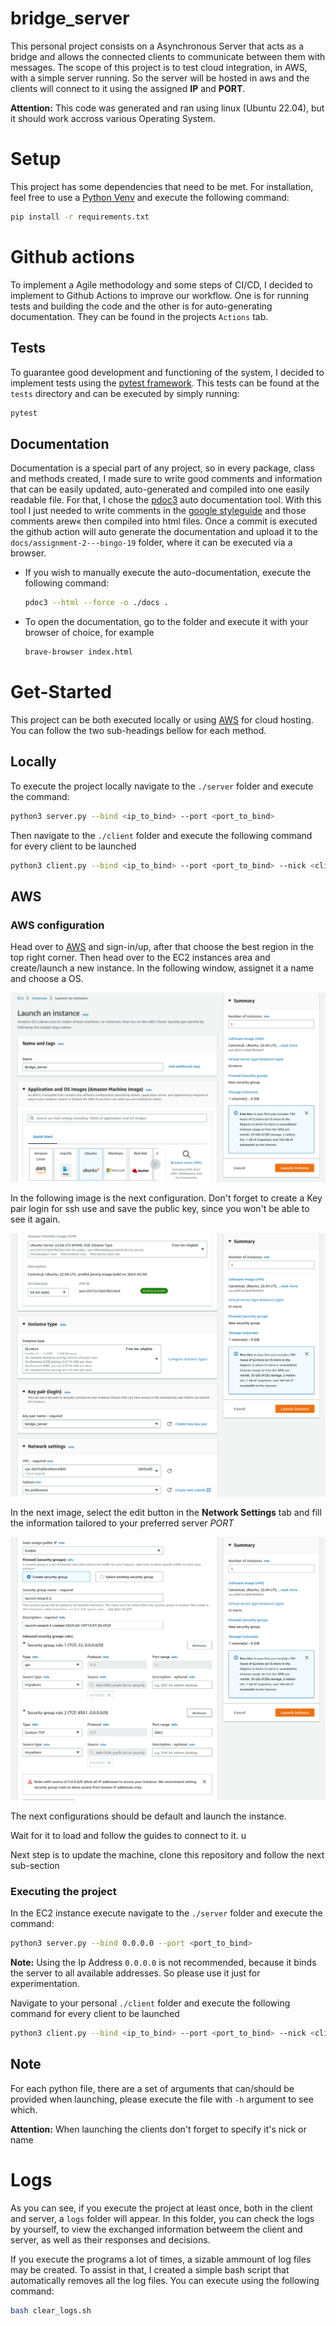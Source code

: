 # bridge_server

This personal project consists on a Asynchronous Server that acts as a bridge and allows the connected clients to communicate between them with messages.
The scope of this project is to test cloud integration, in AWS, with a simple server running. So the server will be hosted in aws and the clients will connect to it using the assigned **IP** and **PORT**.

**Attention:** This code was generated and ran using linux (Ubuntu 22.04), but it should work accross various Operating System.

# Setup

This project has some dependencies that need to be met. For installation, feel free to use a [Python Venv](https://docs.python.org/3/library/venv.html) and execute the following command:

```bash
pip install -r requirements.txt
```

# Github actions

To implement a Agile methodology and some steps of CI/CD, I decided to implement to Github Actions to improve our workflow. One is for running tests and building the code and the other is for auto-generating documentation. They can be found in the projects `Actions` tab.

## Tests

To guarantee good development and functioning of the system, I decided to implement tests using the [pytest framework](https://docs.pytest.org/en/7.2.x/). This tests can be found at the `tests` directory and can be executed by simply running:

```bash
pytest
```

## Documentation

Documentation is a special part of any project, so in every package, class and methods created, I made sure to write good comments and information that can be easily updated, auto-generated and compiled into one easily readable file. For that, I chose the [pdoc3](https://pypi.org/project/pdoc3/) auto documentation tool. With this tool I just needed to write comments in the [google styleguide](https://google.github.io/styleguide/pyguide.html#38-comments-and-docstrings) and those comments arew« then compiled into html files. Once a commit is executed the github action will auto generate the documentation and upload it to the `docs/assignment-2---bingo-19` folder, where it can be executed via a browser.

* If you wish to manually execute the auto-documentation, execute the following command:
  ```bash
  pdoc3 --html --force -o ./docs .
  ```
* To open the documentation, go to the folder and execute it with your browser of choice, for example
  ```bash
  brave-browser index.html
  ```

# Get-Started

This project can be both executed locally or using [AWS](https://aws.amazon.com/) for cloud hosting. You can follow the two sub-headings bellow for each method.

## Locally

To execute the project locally navigate to the `./server` folder and execute the command:

```bash
python3 server.py --bind <ip_to_bind> --port <port_to_bind>
```

Then navigate to the `./client` folder and execute the following command for every client to be launched

```bash
python3 client.py --bind <ip_to_bind> --port <port_to_bind> --nick <client_name>
```

## AWS

### AWS configuration

Head over to [AWS](https://aws.amazon.com/) and sign-in/up, after that choose the best region in the top right corner. Then head over to the EC2 instances area and create/launch a new instance.
In the following window, assignet it a name and choose a OS.

![image](./amazon_config/img_1.png)

In the following image is the next configuration. Don't forget to create a Key pair login for ssh use and save the public key, since you won't be able to see it again.

![image](./amazon_config/img_2.png)

In the next image, select the edit button in the **Network Settings** tab and fill the information tailored to your preferred server *PORT*

![image](./amazon_config/img_3.png)

The next configurations should be default and launch the instance. 

Wait for it to load and follow the guides to connect to it.  u

Next step is to update the machine, clone this repository and follow the next sub-section

### Executing the project

In the EC2 instance execute navigate to the `./server` folder and execute the command:

```bash
python3 server.py --bind 0.0.0.0 --port <port_to_bind>
```

**Note:** Using the Ip Address `0.0.0.0` is not recommended, because it binds the server to all available addresses. So please use it just for experimentation.

Navigate to your personal `./client` folder and execute the following command for every client to be launched

```bash
python3 client.py --bind <ip_to_bind> --port <port_to_bind> --nick <client_name>
```

## Note

For each python file, there are a set of arguments that can/should be provided when launching, please execute the file with `-h` argument to see which.

**Attention:** When launching the clients don't forget to specify it's nick or name

# Logs

As you can see, if you execute the project at least once, both in the client and server, a `logs` folder will appear. In this folder, you can check the logs by yourself, to view the exchanged information betweem the client and server, as well as their responses and decisions.

If you execute the programs a lot of times, a sizable ammount of log files may be created. To assist in that, I created a simple bash script that automatically removes all the log files. You can execute using the following command:

```bash
bash clear_logs.sh
```
